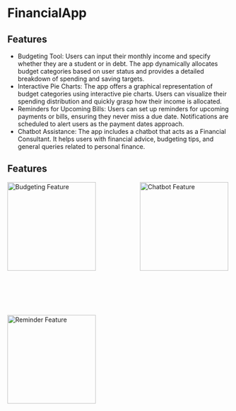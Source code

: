 # FinancialApp
## Features

* Budgeting Tool: Users can input their monthly income and specify whether they are a student or in debt. The app dynamically allocates budget categories based on user status and provides a detailed breakdown of spending and saving targets.
* Interactive Pie Charts: The app offers a graphical representation of budget categories using interactive pie charts. Users can visualize their spending distribution and quickly grasp how their income is allocated.
* Reminders for Upcoming Bills: Users can set up reminders for upcoming payments or bills, ensuring they never miss a due date. Notifications are scheduled to alert users as the payment dates approach.
* Chatbot Assistance: The app includes a chatbot that acts as a Financial Consultant. It helps users with financial advice, budgeting tips, and general queries related to personal finance.

## Features

<div style="display: flex; flex-wrap: wrap; gap: 100px;">
    <img src="https://github.com/jmai321/financialapp/raw/main/budgetingfeature.gif" alt="Budgeting Feature" width="200"/>
    <img src="https://github.com/jmai321/financialapp/raw/main/chatbotfeature.gif" alt="Chatbot Feature" width="200"/>
    <img src="https://github.com/jmai321/financialapp/raw/main/reminderfeature.gif" alt="Reminder Feature" width="200"/>
</div>

